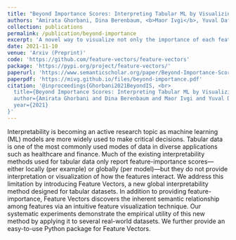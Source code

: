 ```yaml
---
title: "Beyond Importance Scores: Interpreting Tabular ML by Visualizing Feature Semantics"
authors: "Amirata Ghorbani, Dina Berenbaum, <b>Maor Ivgi</b>, Yuval Dafna and James Zou"
collection: publications
permalink: /publication/beyond-importance
excerpt: 'A novel way to visualize not only the importance of each feature in tabular data, but also the semantic meaning and relationships of features.'
date: 2021-11-10
venue: 'Arxiv (Preprint)'
code: 'https://github.com/feature-vectors/feature-vectors'
package: 'https://pypi.org/project/feature-vectors/'
paperurl: 'https://www.semanticscholar.org/paper/Beyond-Importance-Scores%3A-Interpreting-Tabular-ML-Ghorbani-Berenbaum/6899359eefa80aa590404e04d8ebff7a49f69072'
paperpdf: 'https://mivg.github.io/files/beyond-importance.pdf'
citation: '@inproceedings{Ghorbani2021BeyondIS, <br>
  title={Beyond Importance Scores: Interpreting Tabular ML by Visualizing Feature Semantics}, <br>
  author={Amirata Ghorbani and Dina Berenbaum and Maor Ivgi and Yuval Dafna and James Zou}, <br>
  year={2021}
}'
---
```

Interpretability is becoming an active research topic as machine learning (ML) models are more widely used to make critical decisions. Tabular data is one of the most commonly used modes of data in diverse applications such as healthcare and finance. Much of the existing interpretability methods used for tabular data only report feature-importance scores—either locally (per example) or globally (per model)—but they do not provide interpretation or visualization of how the features interact. We address this limitation by introducing Feature Vectors, a new global interpretability method designed for tabular datasets. In addition to providing feature-importance, Feature Vectors discovers the inherent semantic relationship among features via an intuitive feature visualization technique. Our systematic experiments demonstrate the empirical utility of this new method by applying it to several real-world datasets. We further provide an easy-to-use Python package for Feature Vectors.